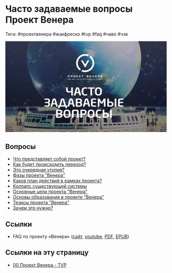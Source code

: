 # Часто задаваемые вопросы Проект Венера

Теги: #проектвенера #жакфреско #tvp #faq #чаво #чзв

![TVP - часто задаваемые вопросы](../assets/tvp-faq.jpg)

## Вопросы

* [Что представляет собой проект?](TVP%20-%20%D0%A7%D1%82%D0%BE%20%D0%BF%D1%80%D0%B5%D0%B4%D1%81%D1%82%D0%B0%D0%B2%D0%BB%D1%8F%D0%B5%D1%82%20%D1%81%D0%BE%D0%B1%D0%BE%D0%B9%20%D0%BF%D1%80%D0%BE%D0%B5%D0%BA%D1%82.md)
* [Как будет происходить переход?](TVP%20-%20%D0%9A%D0%B0%D0%BA%20%D0%B1%D1%83%D0%B4%D0%B5%D1%82%20%D0%BF%D1%80%D0%BE%D0%B8%D1%81%D1%85%D0%BE%D0%B4%D0%B8%D1%82%D1%8C%20%D0%BF%D0%B5%D1%80%D0%B5%D1%85%D0%BE%D0%B4.md)
* [Это очередная утопия?](TVP%20-%20%D0%AD%D1%82%D0%BE%20%D0%BE%D1%87%D0%B5%D1%80%D0%B5%D0%B4%D0%BD%D0%B0%D1%8F%20%D1%83%D1%82%D0%BE%D0%BF%D0%B8%D1%8F.md)
* [Фазы проекта "Венера"](TVP%20-%20%D0%A4%D0%B0%D0%B7%D1%8B%20%D0%BF%D1%80%D0%BE%D0%B5%D0%BA%D1%82%D0%B0%20%D0%92%D0%B5%D0%BD%D0%B5%D1%80%D0%B0.md)
* [Каков план действий в рамках проекта?](TVP%20-%20%D0%9A%D0%B0%D0%BA%D0%BE%D0%B2%20%D0%BF%D0%BB%D0%B0%D0%BD%20%D0%B4%D0%B5%D0%B9%D1%81%D1%82%D0%B2%D0%B8%D0%B9%20%D0%B2%20%D1%80%D0%B0%D0%BC%D0%BA%D0%B0%D1%85%20%D0%BF%D1%80%D0%BE%D0%B5%D0%BA%D1%82%D0%B0.md)
* [Коллапс существующей системы](TVP%20-%20%D0%9A%D0%BE%D0%BB%D0%BB%D0%B0%D0%BF%D1%81%20%D1%81%D1%83%D1%89%D0%B5%D1%81%D1%82%D0%B2%D1%83%D1%8E%D1%89%D0%B5%D0%B9%20%D1%81%D0%B8%D1%81%D1%82%D0%B5%D0%BC%D1%8B.md)
* [Основные цели проекта "Венера"](TVP%20-%20%D0%9E%D1%81%D0%BD%D0%BE%D0%B2%D0%BD%D1%8B%D0%B5%20%D1%86%D0%B5%D0%BB%D0%B8%20%D0%BF%D1%80%D0%BE%D0%B5%D0%BA%D1%82%D0%B0%20%D0%92%D0%B5%D0%BD%D0%B5%D1%80%D0%B0.md)
* [Основы образования в проекте "Венера"](TVP%20-%20%D0%9E%D1%81%D0%BD%D0%BE%D0%B2%D1%8B%20%D0%BE%D0%B1%D1%80%D0%B0%D0%B7%D0%BE%D0%B2%D0%B0%D0%BD%D0%B8%D1%8F%20%D0%B2%20%D0%BF%D1%80%D0%BE%D0%B5%D0%BA%D1%82%D0%B5%20%D0%92%D0%B5%D0%BD%D0%B5%D1%80%D0%B0.md)
* [Тезисы проекта "Венера"](TVP%20-%20%D0%A2%D0%B5%D0%B7%D0%B8%D1%81%D1%8B%20%D0%BF%D1%80%D0%BE%D0%B5%D0%BA%D1%82%D0%B0%20%D0%92%D0%B5%D0%BD%D0%B5%D1%80%D0%B0.md)
* [Зачем это нужно?](TVP%20-%20%D0%97%D0%B0%D1%87%D0%B5%D0%BC%20%D1%8D%D1%82%D0%BE%20%D0%BD%D1%83%D0%B6%D0%BD%D0%BE.md)

## Ссылки

* FAQ по проекту «Венера» ([сайт](https://designing-the-future.org/the-venus-project-faq/), [youtube](https://youtu.be/4dLJH2S1llQ), [PDF](https://designing-the-future.org/wp-content/uploads/2014/04/TheVenusProject_FAQ_RUS.pdf), [EPUB](http://www.tvpactivism.ru/files/TheVenusProject_FAQ_RUS.epub))

## Ссылки на эту страницу

* [00 Проект Венера - TVP](00%20%D0%9F%D1%80%D0%BE%D0%B5%D0%BA%D1%82%20%D0%92%D0%B5%D0%BD%D0%B5%D1%80%D0%B0%20-%20TVP.md)